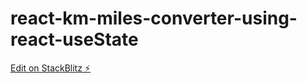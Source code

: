 # react-km-miles-converter-using-react-useState

[Edit on StackBlitz ⚡️](https://stackblitz.com/edit/react-km-miles-converter-using-react-usestate)
